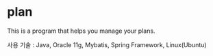 # plan
This is a program that helps you manage your plans.

사용 기술 : Java, Oracle 11g, Mybatis, Spring Framework, Linux(Ubuntu)

